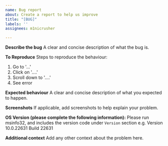 ```yaml
---
name: Bug report
about: Create a report to help us improve
title: "[BUG]"
labels: ''
assignees: m1nicrusher

---
```


**Describe the bug**
A clear and concise description of what the bug is.

**To Reproduce**
Steps to reproduce the behaviour:
1. Go to '...'
2. Click on '....'
3. Scroll down to '....'
4. See error

**Expected behaviour**
A clear and concise description of what you expected to happen.

**Screenshots**
If applicable, add screenshots to help explain your problem.

**OS Version (please complete the following information):**
Please run msinfo32, and includes the version code under `Version` section
e.g. Version 10.0.22631 Build 22631

**Additional context**
Add any other context about the problem here.

